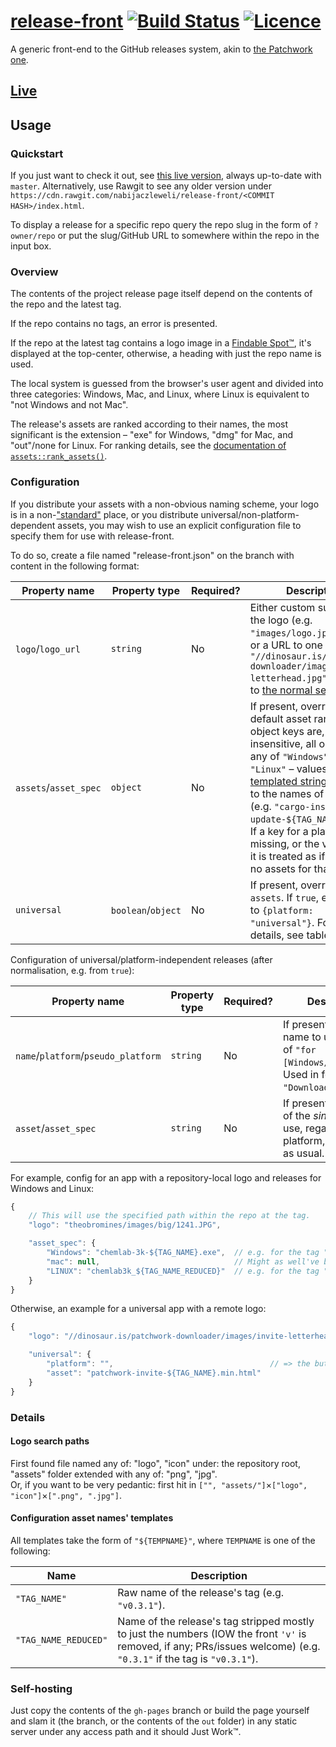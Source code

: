 # [release-front](https://releases.nabijaczleweli.xyz) [![Build Status](https://travis-ci.org/nabijaczleweli/release-front.svg?branch=master)](https://travis-ci.org/nabijaczleweli/release-front) [![Licence](https://img.shields.io/badge/license-MIT-blue.svg?style=flat)](LICENSE)
A generic front-end to the GitHub releases system, akin to [the Patchwork one](http://dinosaur.is/patchwork-downloader).

## [Live](https://releases.nabijaczleweli.xyz)

## Usage

### Quickstart

If you just want to check it out, see [this live version](https://releases.nabijaczleweli.xyz), always up-to-date with `master`.
Alternatively, use Rawgit to see any older version under `https://cdn.rawgit.com/nabijaczleweli/release-front/<COMMIT HASH>/index.html`.

To display a release for a specific repo query the repo slug in the form of `?owner/repo` or put the slug/GitHub URL to somewhere within the repo in the input box.

### Overview

The contents of the project release page itself depend on the contents of the repo and the latest tag.

If the repo contains no tags, an error is presented.

If the repo at the latest tag contains a logo image in a [Findable Spot™](#logo-search-paths), it's displayed at the top-center,
	otherwise, a heading with just the repo name is used.

The local system is guessed from the browser's user agent and divided into three categories: Windows, Mac, and Linux,
	where Linux is equivalent to "not Windows and not Mac".

The release's assets are ranked according to their names, the most significant is the extension – "exe" for Windows, "dmg" for Mac, and "out"/none for Linux.
For ranking details, see the [documentation of `assets::rank_assets()`](src/js/assets.js).

### Configuration

If you distribute your assets with a non-obvious naming scheme, your logo is in a non-["standard"](#logo-search-paths) place,
	or you distribute universal/non-platform-dependent assets,
	you may wish to use an explicit configuration file to specify them for use with release-front.

To do so, create a file named "release-front.json" on the branch with content in the following format:

|     Property name     |    Property type   | Required? | Description |
|-----------------------|--------------------|-----------|-------------|
|   `logo`/`logo_url`   |       `string`     |     No    | Either custom subpath to the logo (e.g. `"images/logo.jpeg2000"`), or a URL to one (e.g. `"//dinosaur.is/patchwork-downloader/images/invite-letterhead.jpg"`). Defaults to [the normal search](#logo-search-paths). |
| `assets`/`asset_spec` |       `object`     |     No    | If present, overrides default asset ranking. The object keys are, case-insensitive, all optional, any of `"Windows"`, `"Mac"`, `"Linux"` – values are [templated strings](#configuration-asset-names-templates) resolving to the names of the assets (e.g. `"cargo-install-update-${TAG_NAME}.exe"`). If a key for a platform is missing, or the value `null`, it is treated as if there were no assets for that platform. |
|      `universal`      | `boolean`/`object` |     No    | If present, overrides `assets`. If `true`, equivalent to `{platform: "universal"}`. For more details, see table below. |

Configuration of universal/platform-independent releases (after normalisation, e.g. from `true`):

|            Property name            |    Property type   | Required? | Description |
|-------------------------------------|--------------------|-----------|-------------|
| `name`/`platform`/`pseudo_platform` |       `string`     |     No    | If present, platform name to use instead of `"for [Windows/Mac/Linux]"`. Used in form `"Download <name>"`. |
|         `asset`/`asset_spec`        |       `string`     |     No    | If present, the name of the *single* asset to use, regardless of platform, [templated](#configuration-asset-names-templates) as usual. |

For example, config for an app with a repository-local logo and releases for Windows and Linux:

```js
{
	// This will use the specified path within the repo at the tag.
	"logo": "theobromines/images/big/1241.JPG",

	"asset_spec": {
		"Windows": "chemlab-3k-${TAG_NAME}.exe",  // e.g. for the tag "v0.3.1", this'd yield "chemlab-3k-v0.3.1.exe"
		"mac": null,                              // Might as well've been omitted.
		"LINUX": "chemlab3k_${TAG_NAME_REDUCED}"  // e.g. for the tag "v0.3.1", this'd yield "chemlab3k_0.3.1"
	}
}
```

Otherwise, an example for a universal app with a remote logo:

```js
{
	"logo": "//dinosaur.is/patchwork-downloader/images/invite-letterhead.jpg",

	"universal": {
		"platform": "",                                   // => the button will just say "Download"
		"asset": "patchwork-invite-${TAG_NAME}.min.html"
	}
}
```

### Details

#### Logo search paths

First found file named any of: "logo", "icon" under: the repository root, "assets" folder extended with any of: "png", "jpg".<br />
Or, if you want to be very pedantic: first hit in `["", "assets/"]`×`["logo", "icon"]`×`[".png", ".jpg"]`.

#### Configuration asset names' templates

All templates take the form of `"${TEMPNAME}"`, where `TEMPNAME` is one of the following:

|         Name         | Description |
|----------------------|-------------|
|     `"TAG_NAME"`     | Raw name of the release's tag (e.g. `"v0.3.1"`). |
| `"TAG_NAME_REDUCED"` | Name of the release's tag stripped mostly to just the numbers (IOW the front `'v'` is removed, if any; PRs/issues welcome) (e.g. `"0.3.1"` if the tag is `"v0.3.1"`). |

### Self-hosting

Just copy the contents of the `gh-pages` branch or build the page yourself and slam it (the branch, or the contents of the `out` folder)
	in any static server under any access path and it should Just Work™.
